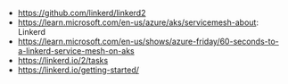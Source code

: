 - https://github.com/linkerd/linkerd2
- https://learn.microsoft.com/en-us/azure/aks/servicemesh-about: Linkerd
- https://learn.microsoft.com/en-us/shows/azure-friday/60-seconds-to-a-linkerd-service-mesh-on-aks
- https://linkerd.io/2/tasks
- https://linkerd.io/getting-started/
